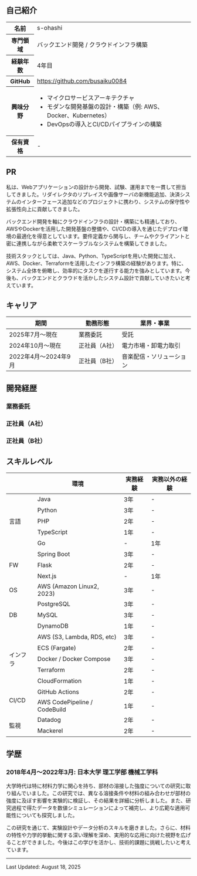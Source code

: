 ## 自己紹介

<table>
  <tr>
    <th>名前</th>
    <td>s-ohashi</td>
  </tr>
  <tr>
    <th>専門領域</th>
    <td>バックエンド開発 / クラウドインフラ構築</td>
  </tr>
  <tr>
    <th>経験年数</th>
    <td>4年目</td>
  </tr>
  <tr>
    <th>GitHub</th>
    <td><a href="https://github.com/busaiku0084" target="_blank">https://github.com/busaiku0084</a></td>
  </tr>
  <tr>
    <th>興味分野</th>
    <td>
      <ul>
        <li>マイクロサービスアーキテクチャ</li>
        <li>モダンな開発基盤の設計・構築（例: AWS、Docker、Kubernetes）</li>
        <li>DevOpsの導入とCI/CDパイプラインの構築</li>
      </ul>
    </td>
  </tr>
  <tr>
    <th>保有資格</th>
    <td>-</td>
  </tr>
</table>

## PR

私は、Webアプリケーションの設計から開発、試験、運用までを一貫して担当してきました。リダイレクタのリプレイスや画像サーバの新機能追加、決済システムのインターフェース追加などのプロジェクトに携わり、システムの保守性や拡張性向上に貢献してきました。

バックエンド開発を軸にクラウドインフラの設計・構築にも精通しており、AWSやDockerを活用した開発基盤の整備や、CI/CDの導入を通じたデプロイ環境の最適化を得意としています。要件定義から関与し、チームやクライアントと密に連携しながら柔軟でスケーラブルなシステムを構築してきました。

技術スタックとしては、Java、Python、TypeScriptを用いた開発に加え、AWS、Docker、Terraformを活用したインフラ構築の経験があります。特に、システム全体を俯瞰し、効率的にタスクを遂行する能力を強みとしています。今後も、バックエンドとクラウドを活かしたシステム設計で貢献していきたいと考えています。

## キャリア

<table>
  <thead>
    <tr>
      <th>期間</th>
      <th>勤務形態</th>
      <th>業界・事業</th>
    </tr>
  </thead>
  <tbody>
    <tr>
      <td>2025年7月〜現在</td>
      <td>業務委託</td>
      <td>受託</td>
    </tr>
    <tr>
      <td>2024年10月〜現在</td>
      <td>正社員（A社）</td>
      <td>電力市場・卸電力取引</td>
    </tr>
    <tr>
      <td>2022年4月〜2024年9月</td>
      <td>正社員（B社）</td>
      <td>音楽配信・ソリューション</td>
    </tr>
  </tbody>
</table>

## 開発経歴

### 業務委託

<div class="html-content"></div>

### 正社員（A社）

<div class="html-content"></div>
<div class="html-content"></div>
<div class="html-content"></div>
<div class="html-content"></div>
<div class="html-content"></div>

### 正社員（B社）

<div class="html-content"></div>
<div class="html-content"></div>
<div class="html-content"></div>
<div class="html-content"></div>
<div class="html-content"></div>
<div class="html-content"></div>
<div class="html-content"></div>
<div class="html-content"></div>

## スキルレベル

<table>
  <thead>
    <tr>
      <th></th>
      <th>環境</th>
      <th>実務経験</th>
      <th>実務以外の経験</th>
    </tr>
  </thead>
  <tbody>
    <!-- 言語 -->
    <tr>
      <td rowspan="5">言語</td>
      <td>Java</td>
      <td>3年</td>
      <td>-</td>
    </tr>
    <tr>
      <td>Python</td>
      <td>3年</td>
      <td>-</td>
    </tr>
    <tr>
      <td>PHP</td>
      <td>2年</td>
      <td>-</td>
    </tr>
    <tr>
      <td>TypeScript</td>
      <td>1年</td>
      <td>-</td>
    </tr>
    <tr>
      <td>Go</td>
      <td>-</td>
      <td>1年</td>
    </tr>
    <!-- FW -->
    <tr>
      <td rowspan="3">FW</td>
      <td>Spring Boot</td>
      <td>3年</td>
      <td>-</td>
    </tr>
    <tr>
      <td>Flask</td>
      <td>2年</td>
      <td>-</td>
    </tr>
    <tr>
      <td>Next.js</td>
      <td>-</td>
      <td>1年</td>
    </tr>
    <!-- OS -->
    <tr>
      <td rowspan="1">OS</td>
      <td>AWS (Amazon Linux2, 2023)</td>
      <td>3年</td>
      <td>-</td>
    </tr>
    <!-- DB -->
    <tr>
      <td rowspan="3">DB</td>
      <td>PostgreSQL</td>
      <td>3年</td>
      <td>-</td>
    </tr>
    <tr>
      <td>MySQL</td>
      <td>3年</td>
      <td>-</td>
    </tr>
    <tr>
      <td>DynamoDB</td>
      <td>1年</td>
      <td>-</td>
    </tr>
    <!-- インフラ -->
    <tr>
      <td rowspan="5">インフラ</td>
      <td>AWS (S3, Lambda, RDS, etc)</td>
      <td>3年</td>
      <td>-</td>
    </tr>
    <tr>
      <td>ECS (Fargate)</td>
      <td>2年</td>
      <td>-</td>
    </tr>
    <tr>
      <td>Docker / Docker Compose</td>
      <td>3年</td>
      <td>-</td>
    </tr>
    <tr>
      <td>Terraform</td>
      <td>2年</td>
      <td>-</td>
    </tr>
    <tr>
      <td>CloudFormation</td>
      <td>1年</td>
      <td>-</td>
    </tr>
    <!-- CI/CD -->
    <tr>
      <td rowspan="2">CI/CD</td>
      <td>GitHub Actions</td>
      <td>2年</td>
      <td>-</td>
    </tr>
    <tr>
      <td>AWS CodePipeline / CodeBuild</td>
      <td>1年</td>
      <td>-</td>
    </tr>
    <!-- 監視 -->
    <tr>
      <td rowspan="2">監視</td>
      <td>Datadog</td>
      <td>2年</td>
      <td>-</td>
    </tr>
    <tr>
      <td>Mackerel</td>
      <td>2年</td>
      <td>-</td>
    </tr>
  </tbody>
</table>

## 学歴

### 2018年4月〜2022年3月: 日本大学 理工学部 機械工学科

大学時代は特に材料力学に関心を持ち、部材の溶接した強度についての研究に取り組んでいました。この研究では、異なる溶接条件や材料の組み合わせが部材の強度に及ぼす影響を実験的に検証し、その結果を詳細に分析しました。また、研究過程で得たデータを数値シミュレーションによって補完し、より広範な適用可能性についても探究しました。

この研究を通じて、実験設計やデータ分析のスキルを磨きました。さらに、材料の特性や力学的挙動に関する深い理解を深め、実用的な応用に向けた視野を広げることができました。今後はこの学びを活かし、技術的課題に挑戦したいと考えています。

---

Last Updated: August 18, 2025
